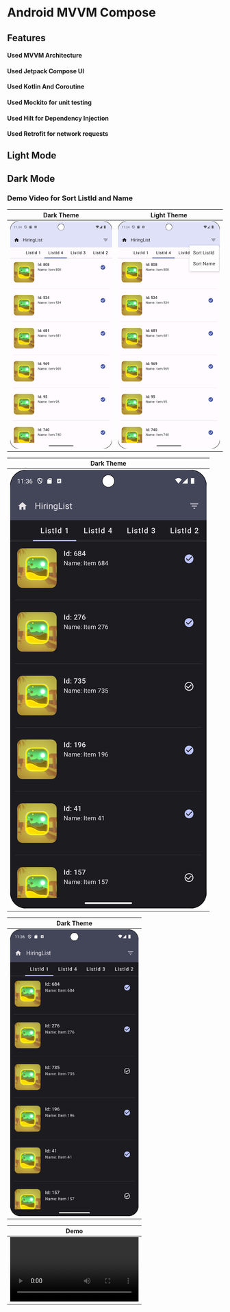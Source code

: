 # Android MVVM Compose 

## Features
#### Used MVVM Architecture
#### Used Jetpack Compose UI
#### Used Kotlin And Coroutine
#### Used Mockito for unit testing 
#### Used Hilt for Dependency Injection
#### Used Retrofit for network requests

## Light Mode

## Dark Mode

### Demo Video for Sort ListId and Name


| Dark Theme | Light Theme | 
|------------|-------------|
| ![Light Theme](newLightMode.png) | ![Light Theme](newSortIdName.png) |


| Dark Theme |
|------------|
| ![Light Theme](newDarkMode.png) |

<p align="center">

| Dark Theme |
|------------|
| <img src="newDarkMode.png" alt="Dark Theme" width="300"> |

</p>


| Demo |
|------------|
| ![Demo](SortIdName.mp4) |
